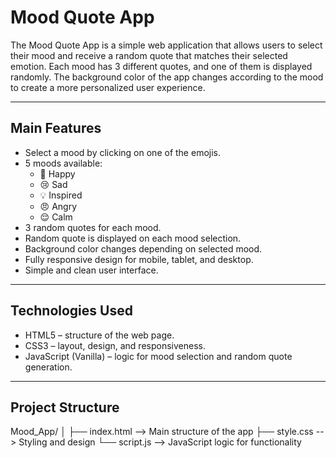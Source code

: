 # Mood Quote App

The Mood Quote App is a simple web application that allows users to select their mood and receive a random quote that matches their selected emotion. Each mood has 3 different quotes, and one of them is displayed randomly. The background color of the app changes according to the mood to create a more personalized user experience.

---

## Main Features

- Select a mood by clicking on one of the emojis.
- 5 moods available: 
  - 🙂 Happy
  - 😢 Sad
  - 💡 Inspired
  - 😠 Angry
  - 😌 Calm
- 3 random quotes for each mood.
- Random quote is displayed on each mood selection.
- Background color changes depending on selected mood.
- Fully responsive design for mobile, tablet, and desktop.
- Simple and clean user interface.

---

## Technologies Used

- HTML5 – structure of the web page.
- CSS3 – layout, design, and responsiveness.
- JavaScript (Vanilla) – logic for mood selection and random quote generation.

---

## Project Structure

Mood_App/
│
├── index.html   --> Main structure of the app
├── style.css    --> Styling and design
└── script.js    --> JavaScript logic for functionality

